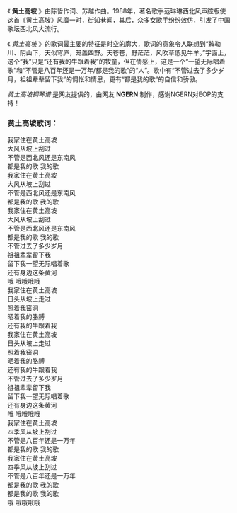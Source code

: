 

《 **黄土高坡**
》由陈哲作词、苏越作曲。1988年，著名歌手范琳琳西北风声腔版使这首《黄土高坡》风靡一时，街知巷闻，其后，众多女歌手纷纷效仿，引发了中国歌坛西北风大流行。

《 _黄土高坡_
》的歌词最主要的特征是时空的廓大，歌词的意象令人联想到“敕勒川、阴山下，天似穹庐，笼盖四野。天苍苍，野茫茫，风吹草低见牛羊。”字面上，这个“我”只是“还有我的牛跟着我”的牧童，但在情感上，这是一个“一望无际唱着歌”和“不管是八百年还是一万年/都是我的歌”的“人”。歌中有“不管过去了多少岁月，祖祖辈辈留下我”的惆怅和情思，更有“都是我的歌”的自信和骄傲。

_黄土高坡钢琴谱_ 是网友提供的，由网友 **NGERN** 制作，感谢NGERN对EOP的支持！

### 黄土高坡歌词：

我家住在黄土高坡  
大风从坡上刮过  
不管是西北风还是东南风  
都是我的歌 我的歌  
我家住在黄土高坡  
大风从坡上刮过  
不管是西北风还是东南风  
都是我的歌 我的歌  
我家住在黄土高坡  
大风从坡上刮过  
不管是西北风还是东南风  
都是我的歌 我的歌  
不管过去了多少岁月  
祖祖辈辈留下我  
留下我一望无际唱着歌  
还有身边这条黄河  
哦 哦哦哦哦  
我家住在黄土高坡  
日头从坡上走过  
照着我窑洞  
晒着我的胳膊  
还有我的牛跟着我  
我家住在黄土高坡  
日头从坡上走过  
照着我窑洞  
晒着我的胳膊  
还有我的牛跟着我  
不管过去了多少岁月  
祖祖辈辈留下我  
留下我一望无际唱着歌  
还有身边这条黄河  
哦 哦哦哦哦  
我家住在黄土高坡  
四季风从坡上刮过  
不管是八百年还是一万年  
都是我的歌 我的歌  
我家住在黄土高坡  
四季风从坡上刮过  
不管是八百年还是一万年  
都是我的歌 我的歌  
都是我的歌 我的歌  
哦 哦哦哦哦

